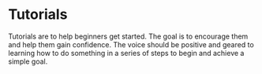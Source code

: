 # Tutorials

Tutorials are to help beginners get started. The goal is to encourage them and
help them gain confidence. The voice should be positive and geared to learning
how to do something in a series of steps to begin and achieve a simple goal.

